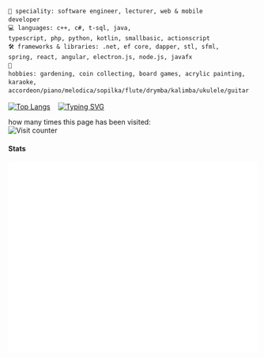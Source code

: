 <code>👷 speciality: software engineer, lecturer, web & mobile developer</code><br>
<code>💻 languages: c++, c#, t-sql, java, typescript, php, python, kotlin, smallbasic, actionscript</code><br>
<code>🛠️ frameworks & libraries: .net, ef core, dapper, stl, sfml, spring, react, angular, electron.js, node.js, javafx</code><br>
<code>🎹 hobbies: gardening, coin collecting, board games, acrylic painting, karaoke, accordeon/piano/melodica/sopilka/flute/drymba/kalimba/ukulele/guitar</code><br><br>
[![Top Langs](https://github-readme-stats.vercel.app/api/top-langs/?username=sunmeat&theme=dracula&layout=compact)](https://github.com/anuraghazra/github-readme-stats)
<span>&nbsp;&nbsp;
[![Typing SVG](https://readme-typing-svg.herokuapp.com?font=Macondo&color=5BB0F7&lines=roses+are+red;violets+are+blue;unexpected+'%7B';on+line+32)](https://git.io/typing-svg)

how many times this page has been visited:<br>
![Visit counter](https://moe-counter.glitch.me/get/@:sunmeatGitHub?theme=rule34)

#### Stats

![Metrics](https://raw.githubusercontent.com/sunmeat/sunmeat/master/github-metrics.svg)
